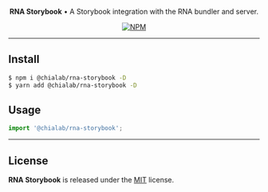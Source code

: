 <p align="center">
    <strong>RNA Storybook</strong> • A Storybook integration with the RNA bundler and server.
</p>

<p align="center">
    <a href="https://www.npmjs.com/package/@chialab/rna-storybook"><img alt="NPM" src="https://img.shields.io/npm/v/@chialab/rna-storybook.svg?style=flat-square"></a>
</p>

---

## Install

```sh
$ npm i @chialab/rna-storybook -D
$ yarn add @chialab/rna-storybook -D
```

## Usage

```js
import '@chialab/rna-storybook';

```

---

## License

**RNA Storybook** is released under the [MIT](https://github.com/chialab/rna/blob/master/packages/rna-storybook/LICENSE) license.
